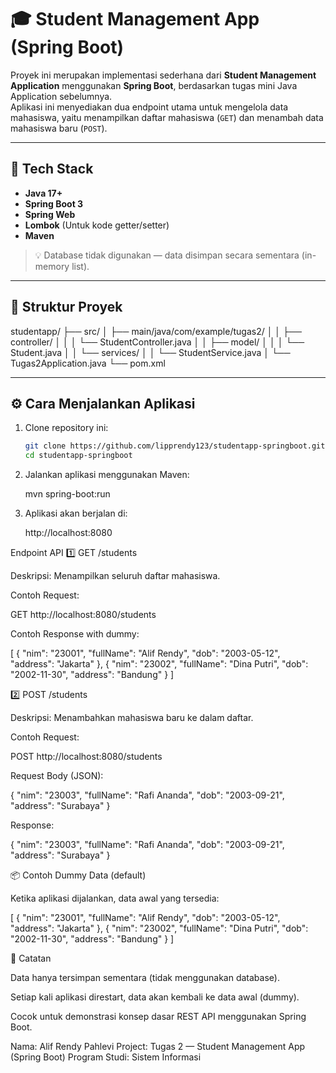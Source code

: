 # 🎓 Student Management App (Spring Boot)

Proyek ini merupakan implementasi sederhana dari **Student Management Application** menggunakan **Spring Boot**, berdasarkan tugas mini Java Application sebelumnya.  
Aplikasi ini menyediakan dua endpoint utama untuk mengelola data mahasiswa, yaitu menampilkan daftar mahasiswa (`GET`) dan menambah data mahasiswa baru (`POST`).

---

## 🚀 Tech Stack
- **Java 17+**
- **Spring Boot 3**
- **Spring Web**
- **Lombok** (Untuk kode getter/setter)
- **Maven**

> 💡 Database tidak digunakan — data disimpan secara sementara (in-memory list).

---

## 📂 Struktur Proyek

studentapp/
├── src/
│ ├── main/java/com/example/tugas2/
│ │ ├── controller/
│ │ │ └── StudentController.java
│ │ ├── model/
│ │ │ └── Student.java
│ │ └── services/
│ │ └── StudentService.java
│ └── Tugas2Application.java
└── pom.xml


---

## ⚙️ Cara Menjalankan Aplikasi

1. Clone repository ini:
   ```bash
   git clone https://github.com/lipprendy123/studentapp-springboot.git
   cd studentapp-springboot

2. Jalankan aplikasi menggunakan Maven:

   mvn spring-boot:run

3. Aplikasi akan berjalan di:

   http://localhost:8080


Endpoint API
1️⃣ GET /students

Deskripsi: Menampilkan seluruh daftar mahasiswa.

Contoh Request:

GET http://localhost:8080/students

Contoh Response with dummy:

[
  {
    "nim": "23001",
    "fullName": "Alif Rendy",
    "dob": "2003-05-12",
    "address": "Jakarta"
  },
  {
    "nim": "23002",
    "fullName": "Dina Putri",
    "dob": "2002-11-30",
    "address": "Bandung"
  }
]

2️⃣ POST /students

Deskripsi: Menambahkan mahasiswa baru ke dalam daftar.

Contoh Request:

POST http://localhost:8080/students


Request Body (JSON):

{
  "nim": "23003",
  "fullName": "Rafi Ananda",
  "dob": "2003-09-21",
  "address": "Surabaya"
}


Response:

{
  "nim": "23003",
  "fullName": "Rafi Ananda",
  "dob": "2003-09-21",
  "address": "Surabaya"
}

📦 Contoh Dummy Data (default)

Ketika aplikasi dijalankan, data awal yang tersedia:

[
  {
    "nim": "23001",
    "fullName": "Alif Rendy",
    "dob": "2003-05-12",
    "address": "Jakarta"
  },
  {
    "nim": "23002",
    "fullName": "Dina Putri",
    "dob": "2002-11-30",
    "address": "Bandung"
  }
]

🧰 Catatan

Data hanya tersimpan sementara (tidak menggunakan database).

Setiap kali aplikasi direstart, data akan kembali ke data awal (dummy).

Cocok untuk demonstrasi konsep dasar REST API menggunakan Spring Boot.


Nama: Alif Rendy Pahlevi
Project: Tugas 2 — Student Management App (Spring Boot)
Program Studi: Sistem Informasi